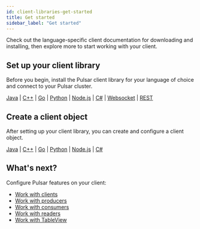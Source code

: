 ```yaml
---
id: client-libraries-get-started
title: Get started
sidebar_label: "Get started"
---
```


Check out the language-specific client documentation for downloading and installing, then explore more to start working with your client.

## Set up your client library

Before you begin, install the Pulsar client library for your language of choice and connect to your Pulsar cluster.

[Java](client-libraries-java.md) | [C++](client-libraries-cpp.md) | [Go](client-libraries-go.md) | [Python](client-libraries-python.md) | [Node.js](client-libraries-node.md) | [C#](client-libraries-dotnet.md) | [Websocket](client-libraries-websocket.md) | [REST](client-libraries-rest.md)

## Create a client object

After setting up your client library, you can create and configure a client object.

[Java](client-libraries-java-create-client.md) | [C++](client-libraries-cpp-create-client.md) | [Go](client-libraries-go-create-client.md) | [Python](client-libraries-python-create-client.md) | [Node.js](client-libraries-node-create-client.md) | [C#](client-libraries-dotnet-create-client.md)

## What's next?

Configure Pulsar features on your client:
- [Work with clients](client-libraries-client-objects.md)
- [Work with producers](client-libraries-producers.md)
- [Work with consumers](client-libraries-consumers.md)
- [Work with readers](client-libraries-readers.md)
- [Work with TableView](client-libraries-tableviews.md)